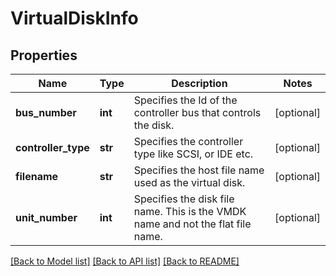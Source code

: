 # VirtualDiskInfo

## Properties
Name | Type | Description | Notes
------------ | ------------- | ------------- | -------------
**bus_number** | **int** | Specifies the Id of the controller bus that controls the disk. | [optional] 
**controller_type** | **str** | Specifies the controller type like SCSI, or IDE etc. | [optional] 
**filename** | **str** | Specifies the host file name used as the virtual disk. | [optional] 
**unit_number** | **int** | Specifies the disk file name. This is the VMDK name and not the flat file name. | [optional] 

[[Back to Model list]](../README.md#documentation-for-models) [[Back to API list]](../README.md#documentation-for-api-endpoints) [[Back to README]](../README.md)


